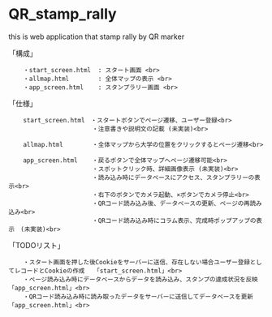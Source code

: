 # QR_stamp_rally
this is web application that stamp rally by QR marker

<dt>「構成」</dt>

```
    ・start_screen.html  : スタート画面 <br>
    ・allmap.html        : 全体マップの表示 <br>
    ・app_screen.html    : スタンプラリー画面 <br>
```

<dt>「仕様」</dt>

```
    start_screen.html　・スタートボタンでページ遷移、ユーザー登録<br>
                       ・注意書きや説明文の記載 (未実装)<br>

    allmap.html        ・全体マップから大学の位置をクリックするとページ遷移<br>

    app_screen.html    ・戻るボタンで全体マップへページ遷移可能<br>
                       ・スポットクリック時、詳細画像表示 (未実装)<br>
                       ・読み込み時にデータベースにアクセス、スタンプラリーの表示<br>
                       ・右下のボタンでカメラ起動、×ボタンでカメラ停止<br>
                       ・QRコード読み込み後、データベースの更新、ページの再読み込み<br>
                       ・QRコード読み込み時にコラム表示、完成時ポップアップの表示　(未実装)<br>
```

<dt>「TODOリスト」</dt>

```
    ・スタート画面を押した後Cookieをサーバーに送信、存在しない場合ユーザー登録としてレコードとCookieの作成　　「start_screen.html」<br>
    ・ページ読み込み時にデータベースからデータを読み込み、スタンプの達成状況を反映　　「app_screen.html」<br>
    ・QRコード読み込み時に読み取ったデータをサーバーに送信してデータベースを更新　　　「app_screen.html」<br>
```

  

